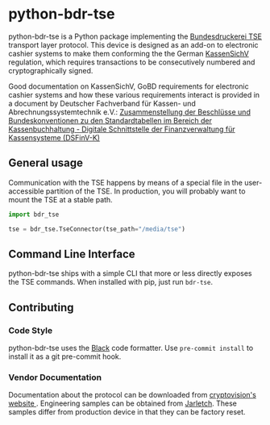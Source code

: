# python-bdr-tse

python-bdr-tse is a Python package implementing the [Bundesdruckerei TSE](https://www.bundesdruckerei.de/de/loesungen/Fiskalisierung) transport
layer protocol. This device is designed as an add-on to electronic
cashier systems to make them conforming the the German [KassenSichV](https://de.wikipedia.org/wiki/Kassensicherungsverordnung)
regulation, which requires transactions to be consecutively numbered and
cryptographically signed.

Good documentation on KassenSichV, GoBD requirements for electronic cashier systems
and  how these various requirements interact is provided in a document by Deutscher
Fachverband für Kassen- und Abrechnungssystemtechnik e.V.: [Zusammenstellung der
Beschlüsse und Bundeskonventionen zu den Standardtabellen im Bereich der
 Kassenbuchhaltung - Digitale Schnittstelle der Finanzverwaltung für Kassensysteme
  (DSFinV-K)](https://dfka.net/wp-content/uploads/2019/08/20190802_DSFinV_K_V_2_0.pdf)

## General usage

Communication with the TSE happens by means of a special file in the user-accessible
partition of the TSE. In production, you will probably want to mount the TSE at a
stable path.

```python
import bdr_tse

tse = bdr_tse.TseConnector(tse_path="/media/tse")
```

## Command Line Interface

python-bdr-tse ships with a simple CLI that more or less directly exposes the TSE
commands. When installed with pip, just run `bdr-tse`.

## Contributing
### Code Style

python-bdr-tse uses the [Black](https://github.com/psf/black) code formatter. Use
 `pre-commit install` to install it as a git pre-commit hook.

### Vendor Documentation

Documentation about the protocol can be downloaded from [cryptovision's website
](https://tse-support.cryptovision.com). Engineering samples can be obtained from
[Jarletch](https://www.jarltech.com). These samples differ from production device in
that they can be factory reset.
